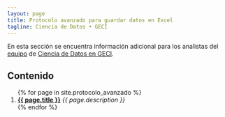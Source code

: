```yaml
---
layout: page
title: Protocolo avanzado para guardar datos en Excel
tagline: Ciencia de Datos • GECI
---
```


En esta sección se encuentra información adicional para los analistas del [equipo](https://github.com/orgs/IslasGECI/people) de [Ciencia de Datos en GECI](https://github.com/orgs/IslasGECI).

<h2>Contenido</h2>

<ol>
  {% for page in site.protocolo_avanzado %}
    <li>
      <b><a href="{{ page.url }}">{{ page.title }}</a></b>
      <i>{{ page.description }}</i>
    </li>
  {% endfor %}
</ol>
